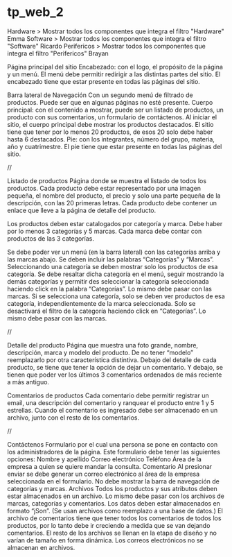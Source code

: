 # tp_web_2

Hardware > Mostrar todos los componentes que integra el filtro "Hardware" Emma
Software > Mostrar todos los componentes que integra el filtro "Software" Ricardo
Perifericos > Mostrar todos los componentes que integra el filtro "Perifericos" Brayan

Página principal del sitio
Encabezado: con el logo, el propósito de la página y un menú.
El menú debe permitir redirigir a las distintas partes del sitio.
El encabezado tiene que estar presente en todas las páginas del sitio.

Barra lateral de Navegación
Con un segundo menú de filtrado de productos. Puede ser que en algunas páginas no esté presente.
Cuerpo principal: con el contenido a mostrar, puede ser un listado de productos, un producto con sus comentarios, un formulario de contáctenos. Al iniciar el sitio, el cuerpo principal debe mostrar los productos destacados. El sitio tiene que tener por lo menos 20 productos, de esos 20 solo debe haber hasta 6 destacados.
Pie: con los integrantes, número del grupo, materia, año y cuatrimestre. El pie tiene que estar presente en todas las páginas del sitio.

//

Listado de productos
Página donde se muestra el listado de todos los productos. Cada producto debe estar representado por una imagen pequeña, el nombre del producto, el precio y solo una parte pequeña de la descripción, con las 20 primeras letras.
Cada producto debe contener un enlace que lleve a la página de detalle del producto.

Los productos deben estar catalogados por categoría y marca.
Debe haber por lo menos 3 categorías y 5 marcas.
Cada marca debe contar con productos de las 3 categorías. 

Se debe poder ver un menú (en la barra lateral) con las categorías arriba y las marcas abajo.
Se deben incluir las palabras “Categorías” y “Marcas”.
Seleccionando una categoría se deben mostrar solo los productos de esa categoría.
Se debe resaltar dicha categoría en el menú, seguir mostrando la demás categorías y permitir des seleccionar la categoría seleccionada haciendo click en la palabra  “Categorías”. 
Lo mismo debe pasar con las marcas.
Si se selecciona una categoría, solo se deben ver productos de esa categoría, independientemente de la marca seleccionada.
Solo se desactivará el filtro de la categoría haciendo click en “Categorías”.
Lo mismo debe pasar con las marcas.

//

Detalle del producto
Página que muestra una foto grande, nombre, descripción, marca y modelo del producto.
De no tener “modelo” reemplazarlo por otra característica distintiva.
Debajo del detalle de cada producto, se tiene que tener la opción de dejar un comentario. 
Y debajo, se tienen que poder ver los últimos 3 comentarios ordenados de más reciente a más antiguo. 

Comentarios de productos
Cada comentario debe permitir registrar un email, una descripción del comentario y ranquear el producto entre 1 y 5 estrellas.  Cuando el comentario es ingresado debe ser almacenado en un archivo, junto con el resto de los comentarios.

//

Contáctenos
Formulario por el cual una persona se pone en contacto con los administradores de la página.
Este formulario debe tener las siguientes opciones:
Nombre y apellido
Correo electrónico
Teléfono
Área de la empresa a quien se quiere mandar la consulta.
Comentario
Al presionar enviar se debe generar un correo electrónico al área de la empresa seleccionada en el formulario.
No debe mostrar la barra de navegación de categorías y marcas.
Archivos
Todos los productos y sus atributos deben estar almacenados en un archivo. Lo mismo debe pasar con los archivos de marcas, categorías y comentarios. Los datos deben estar almacenados en formato “jSon”. (Se usan archivos como reemplazo a una base de datos.) El archivo de comentarios tiene que tener todos los comentarios de todos los productos, por lo tanto debe ir creciendo a medida que se van dejando comentarios. El resto de los archivos se llenan en la etapa de diseño y no varían de tamaño en forma dinámica. Los correos electrónicos no se almacenan en archivos.


